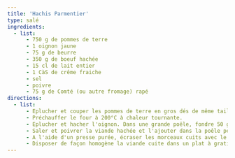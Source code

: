 ```yaml
---
title: 'Hachis Parmentier'
type: salé
ingredients:
  - list:
      - 750 g de pommes de terre
      - 1 oignon jaune
      - 75 g de beurre
      - 350 g de boeuf hachée
      - 15 cl de lait entier
      - 1 CàS de crême fraiche
      - sel
      - poivre
      - 75 g de Comté (ou autre fromage) rapé
directions:
  - list:
      - Eplucher et couper les pommes de terre en gros dés de même taille. Les faire cuire à la vapeur environ 20 min, le temps que les morceaux deviennent bien fondant.
      - Préchauffer le four à 200°C à chaleur tournante.
      - Eplucher et hacher l'oignon. Dans une grande poêle, fondre 50 g de beurre. Une fois le beurre fondu, faire revenir l'oignon haché pendant 3 min.
      - Saler et poivrer la viande hachée et l'ajouter dans la poêle pendant 8 min environ. Bien égrener la viande.
      - A l'aide d'un presse purée, écraser les morceaux cuits avec le lait, la crême fraiche et le restant de beurre. Saler et poivrer.
      - Disposer de façon homogène la viande cuite dans un plat à gratin (23 * 23 cm par exemple) puis la purée et terminer par le fromage rapé. Enfourner 10 min à 200°C puis 2 min en mode grillade.
---
```

